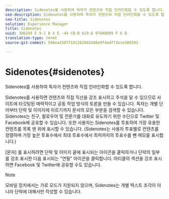 ```yaml
---
description: Sidenotes를 사용하여 독자가 컨텐츠와 직접 인라인화할 수 있도록 합니다.
seo-description: Sidenotes를 사용하여 독자가 컨텐츠와 직접 인라인화할 수 있도록 합니다.
seo-title: Sidenotes
solution: Experience Manager
title: Sidenotes
uuid: 306294 E 9-1 B 4 E -44 CB-B 619-A 97840609 F 6 B
translation-type: tm+mt
source-git-commit: 566ea2587f101202045488e9f4edf73ece100293

---
```



# Sidenotes{#sidenotes}

Sidenotes를 사용하여 독자가 컨텐츠와 직접 인라인화할 수 있도록 합니다.

Sidenotes를 사용하면 컨텐츠와 직접 직선을 강조 표시하고 주석을 달 수 있으므로 사이트에 타깃팅된 매력적이고 공동 작업 방식의 토론을 만들 수 있습니다. 독자는 개별 단어부터 단락 및 이미지에 이르기까지 문서의 모든 부분을 검색할 수 있습니다. Sidenotes는 친구, 팔로우어 및 전문가를 대화로 유도하기 위한 수단으로 Twitter 및 Facebook에 공유할 수 있습니다. 또한 사용자는 Sidenotes를 투표하여 가장 유용한 컨텐츠를 목록 맨 위에 표시할 수 있습니다. (Sidenotes는 사용자 투표별로 컨텐츠를 정렬하며 가장 높은 투표수에서 최대 투표수에서 최저까지의 투표수를 뺀 메모를 표시합니다.)

[문자] 를 표시하려면 단락 및 이미지 끝에 표시되는 아이콘을 클릭하거나 단락의 일부를 강조 표시한 다음 표시되는 "연필" 아이콘을 클릭합니다. 아티클의 섹션을 강조 표시하면 Facebook 및 Twitter에 공유할 수도 있습니다.

>[!NOTE]
>
>모바일 장치에서는 가로 모드가 지원되지 않으며, Sidenotes는 개별 텍스트 조각이 아니라 단락에 대해서만 작성할 수 있습니다.

